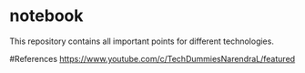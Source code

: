 # notebook
This repository contains all important points for different technologies.

#References
https://www.youtube.com/c/TechDummiesNarendraL/featured
